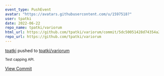 ```yaml
---
event_type: PushEvent
avatar: "https://avatars.githubusercontent.com/u/1597518?"
user: tpatki
date: 2022-06-22
repo_name: tpatki/variorum
html_url: https://github.com/tpatki/variorum/commit/5dc50051428d74354a277865db011efd7590c827
repo_url: https://github.com/tpatki/variorum
---
```


<a href='https://github.com/tpatki' target='_blank'>tpatki</a> pushed to <a href='https://github.com/tpatki/variorum' target='_blank'>tpatki/variorum</a>

<small>Test capping API.</small>

<a href='https://github.com/tpatki/variorum/commit/5dc50051428d74354a277865db011efd7590c827' target='_blank'>View Commit</a>